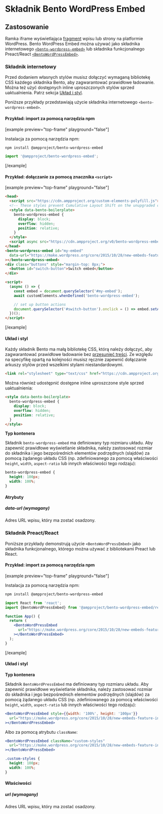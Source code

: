 # Składnik Bento WordPress Embed

## Zastosowanie

Ramka iframe wyświetlająca [fragment](https://make.wordpress.org/core/2015/10/28/new-embeds-feature-in-wordpress-4-4/) wpisu lub strony na platformie WordPress. Bento WordPress Embed można używać jako składnika internetowego [`<bento-wordpress-embed>`](#web-component) lub składnika funkcjonalnego Preact/React [`<BentoWordPressEmbed>`](#preactreact-component).

### Składnik internetowy

Przed dodaniem własnych stylów musisz dołączyć wymaganą bibliotekę CSS każdego składnika Bento, aby zagwarantować prawidłowe ładowanie. Można też użyć dostępnych inline uproszczonych stylów sprzed uaktualnienia. Patrz sekcja [Układ i styl](#layout-and-style).

Poniższe przykłady przedstawiają użycie składnika internetowego `<bento-wordpress-embed>`.

#### Przykład: import za pomocą narzędzia npm

[example preview="top-frame" playground="false"]

Instalacja za pomocą narzędzia npm:

```sh
npm install @ampproject/bento-wordpress-embed
```

```javascript
import '@ampproject/bento-wordpress-embed';
```

[/example]

#### Przykład: dołączanie za pomocą znacznika `<script>`

[example preview="top-frame" playground="false"]

```html
<head>
  <script src="https://cdn.ampproject.org/custom-elements-polyfill.js"></script>
  <!-- These styles prevent Cumulative Layout Shift on the unupgraded custom element -->
  <style data-bento-boilerplate>
    bento-wordpress-embed {
      display: block;
      overflow: hidden;
      position: relative;
    }
  </style>
  <script async src="https://cdn.ampproject.org/v0/bento-wordpress-embed-1.0.js"></script>
</head>
<bento-wordpress-embed id="my-embed"
  data-url="https://make.wordpress.org/core/2015/10/28/new-embeds-feature-in-wordpress-4-4/"
></bento-wordpress-embed>
<div class="buttons" style="margin-top: 8px;">
  <button id="switch-button">Switch embed</button>
</div>

<script>
  (async () => {
    const embed = document.querySelector('#my-embed');
    await customElements.whenDefined('bento-wordpress-embed');

    // set up button actions
    document.querySelector('#switch-button').onclick = () => embed.setAttribute('data-url', 'https://make.wordpress.org/core/2021/09/09/core-editor-improvement-cascading-impact-of-improvements-to-featured-images/');
  })();
</script>
```

[/example]

#### Układ i styl

Każdy składnik Bento ma małą bibliotekę CSS, którą należy dołączyć, aby zagwarantować prawidłowe ładowanie bez [przesunięć treści](https://web.dev/cls/). Ze względu na specyfikę opartą na kolejności musisz ręcznie zapewnić dołączanie arkuszy stylów przed wszelkimi stylami niestandardowymi.

```html
<link rel="stylesheet" type="text/css" href="https://cdn.ampproject.org/v0/amp-wordpress-embed-1.0.css">
```

Można również udostępnić dostępne inline uproszczone style sprzed uaktualnienia:

```html
<style data-bento-boilerplate>
  bento-wordpress-embed {
    display: block;
    overflow: hidden;
    position: relative;
  }
</style>
```

**Typ kontenera**

Składnik `bento-wordpress-embed` ma definiowany typ rozmiaru układu. Aby zapewnić prawidłowe wyświetlanie składnika, należy zastosować rozmiar do składnika i jego bezpośrednich elementów podrzędnych (slajdów) za pomocą żądanego układu CSS (np. zdefiniowanego za pomocą właściwości `height`, `width`, `aspect-ratio` lub innych właściwości tego rodzaju):

```css
bento-wordpress-embed {
  height: 100px;
  width: 100%;
}
```

#### Atrybuty

##### data-url (wymagany)

Adres URL wpisu, który ma zostać osadzony.

### Składnik Preact/React

Poniższe przykłady demonstrują użycie `<BentoWordPressEmbed>` jako składnika funkcjonalnego, którego można używać z bibliotekami Preact lub React.

#### Przykład: import za pomocą narzędzia npm

[example preview="top-frame" playground="false"]

Instalacja za pomocą narzędzia npm:

```sh
npm install @ampproject/bento-wordpress-embed
```

```jsx
import React from 'react';
import {BentoWordPressEmbed} from '@ampproject/bento-wordpress-embed/react';

function App() {
  return (
    <BentoWordPressEmbed
      url="https://make.wordpress.org/core/2015/10/28/new-embeds-feature-in-wordpress-4-4/"
    ></BentoWordPressEmbed>
  );
}
```

[/example]

#### Układ i styl

**Typ kontenera**

Składnik `BentoWordPressEmbed` ma definiowany typ rozmiaru układu. Aby zapewnić prawidłowe wyświetlanie składnika, należy zastosować rozmiar do składnika i jego bezpośrednich elementów podrzędnych (slajdów) za pomocą żądanego układu CSS (np. zdefiniowanego za pomocą właściwości `height`, `width`, `aspect-ratio` lub innych właściwości tego rodzaju):

```jsx
<BentoWordPressEmbed style={{width: '100%', height: '100px'}}
  url="https://make.wordpress.org/core/2015/10/28/new-embeds-feature-in-wordpress-4-4/"
></BentoWordPressEmbed>
```

Albo za pomocą atrybutu `className`:

```jsx
<BentoWordPressEmbed className="custom-styles"
  url="https://make.wordpress.org/core/2015/10/28/new-embeds-feature-in-wordpress-4-4/"
></BentoWordPressEmbed>
```

```css
.custom-styles {
  height: 100px;
  width: 100%;
}
```

#### Właściwości

##### url (wymagany)

Adres URL wpisu, który ma zostać osadzony.
